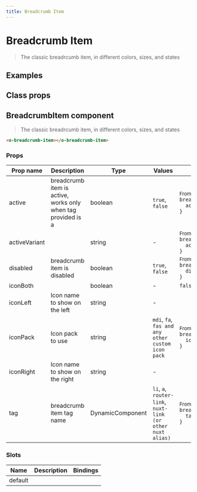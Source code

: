 ```yaml
---
title: Breadcrumb Item
---
```


# Breadcrumb Item

<div class="vp-doc">

> The classic breadrcumb item, in different colors, sizes, and states

</div>

<div class="vp-example">

## Examples

<example-breadcrumbitem />

</div>
<div class="vp-example">

## Class props

<inspector-breadcrumbitem-viewer />

</div>

<div class="vp-doc">

## BreadcrumbItem component

> The classic breadrcumb item, in different colors, sizes, and states

```html
<o-breadcrumb-item></o-breadcrumb-item>
```

### Props

| Prop name     | Description                                                  | Type             | Values                                                      | Default                                                                                                                                                       |
| ------------- | ------------------------------------------------------------ | ---------------- | ----------------------------------------------------------- | ------------------------------------------------------------------------------------------------------------------------------------------------------------- |
| active        | breadcrumb item is active, works only when tag provided is a | boolean          | `true`, `false`                                             | <div><small>From <b>config</b>:</small></div><code style='white-space: nowrap; padding: 0;'>breadcrumb: {<br>&nbsp;&nbsp;active: undefined<br>}</code>        |
| activeVariant |                                                              | string           | -                                                           | <div><small>From <b>config</b>:</small></div><code style='white-space: nowrap; padding: 0;'>breadcrumb: {<br>&nbsp;&nbsp;activeVariant: undefined<br>}</code> |
| disabled      | breadcrumb item is disabled                                  | boolean          | `true`, `false`                                             | <div><small>From <b>config</b>:</small></div><code style='white-space: nowrap; padding: 0;'>breadcrumb: {<br>&nbsp;&nbsp;disabled: undefined<br>}</code>      |
| iconBoth      |                                                              | boolean          | -                                                           | <code style='white-space: nowrap; padding: 0;'>false</code>                                                                                                   |
| iconLeft      | Icon name to show on the left                                | string           | -                                                           |                                                                                                                                                               |
| iconPack      | Icon pack to use                                             | string           | `mdi`, `fa`, `fas and any other custom icon pack`           | <div><small>From <b>config</b>:</small></div><code style='white-space: nowrap; padding: 0;'>breadcrumb: {<br>&nbsp;&nbsp;iconPack: undefined<br>}</code>      |
| iconRight     | Icon name to show on the right                               | string           | -                                                           |                                                                                                                                                               |
| tag           | breadcrumb item tag name                                     | DynamicComponent | `li`, `a`, `router-link`, `nuxt-link (or other nuxt alias)` | <div><small>From <b>config</b>:</small></div><code style='white-space: nowrap; padding: 0;'>breadcrumb: {<br>&nbsp;&nbsp;tag: "a"<br>}</code>                 |

### Slots

| Name    | Description | Bindings |
| ------- | ----------- | -------- |
| default |             |          |

</div>

<div class="vp-doc">

</div>
